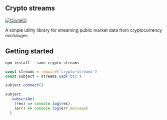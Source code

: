 ## Crypto streams
[![CircleCI](https://circleci.com/gh/terryx/crypto-streams.svg?style=svg)](https://circleci.com/gh/terryx/crypto-streams)

A simple utility library for streaming public market data from cryptocurrency exchanges

## Getting started
`npm install --save crypto-streams`

```javascript
const streams = require('crypto-streams')
const subject = streams.usd('btc')

subject.connect()

subject
  .subscribe(
    (res) => console.log(res),
    (err) => console.log(err.message)
  )
```
